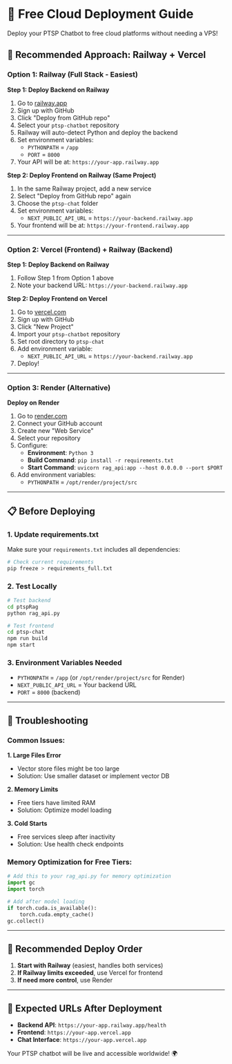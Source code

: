 # 🚀 Free Cloud Deployment Guide

Deploy your PTSP Chatbot to free cloud platforms without needing a VPS!

## 🎯 Recommended Approach: Railway + Vercel

### Option 1: Railway (Full Stack - Easiest)

**Step 1: Deploy Backend on Railway**
1. Go to [railway.app](https://railway.app)
2. Sign up with GitHub
3. Click "Deploy from GitHub repo"
4. Select your `ptsp-chatbot` repository
5. Railway will auto-detect Python and deploy the backend
6. Set environment variables:
   - `PYTHONPATH` = `/app`
   - `PORT` = `8000`
7. Your API will be at: `https://your-app.railway.app`

**Step 2: Deploy Frontend on Railway (Same Project)**
1. In the same Railway project, add a new service
2. Select "Deploy from GitHub repo" again
3. Choose the `ptsp-chat` folder
4. Set environment variables:
   - `NEXT_PUBLIC_API_URL` = `https://your-backend.railway.app`
5. Your frontend will be at: `https://your-frontend.railway.app`

---

### Option 2: Vercel (Frontend) + Railway (Backend)

**Step 1: Deploy Backend on Railway**
1. Follow Step 1 from Option 1 above
2. Note your backend URL: `https://your-backend.railway.app`

**Step 2: Deploy Frontend on Vercel**
1. Go to [vercel.com](https://vercel.com)
2. Sign up with GitHub
3. Click "New Project"
4. Import your `ptsp-chatbot` repository
5. Set root directory to `ptsp-chat`
6. Add environment variable:
   - `NEXT_PUBLIC_API_URL` = `https://your-backend.railway.app`
7. Deploy!

---

### Option 3: Render (Alternative)

**Deploy on Render**
1. Go to [render.com](https://render.com)
2. Connect your GitHub account
3. Create new "Web Service"
4. Select your repository
5. Configure:
   - **Environment**: `Python 3`
   - **Build Command**: `pip install -r requirements.txt`
   - **Start Command**: `uvicorn rag_api:app --host 0.0.0.0 --port $PORT`
6. Add environment variables:
   - `PYTHONPATH` = `/opt/render/project/src`

---

## 📋 Before Deploying

### 1. Update requirements.txt
Make sure your `requirements.txt` includes all dependencies:
```bash
# Check current requirements
pip freeze > requirements_full.txt
```

### 2. Test Locally
```bash
# Test backend
cd ptspRag
python rag_api.py

# Test frontend
cd ptsp-chat
npm run build
npm start
```

### 3. Environment Variables Needed
- `PYTHONPATH` = `/app` (or `/opt/render/project/src` for Render)
- `NEXT_PUBLIC_API_URL` = Your backend URL
- `PORT` = `8000` (backend)

---

## 🔧 Troubleshooting

### Common Issues:

**1. Large Files Error**
- Vector store files might be too large
- Solution: Use smaller dataset or implement vector DB

**2. Memory Limits**
- Free tiers have limited RAM
- Solution: Optimize model loading

**3. Cold Starts**
- Free services sleep after inactivity
- Solution: Use health check endpoints

### Memory Optimization for Free Tiers:

```python
# Add this to your rag_api.py for memory optimization
import gc
import torch

# Add after model loading
if torch.cuda.is_available():
    torch.cuda.empty_cache()
gc.collect()
```

---

## 🎯 Recommended Deploy Order

1. **Start with Railway** (easiest, handles both services)
2. **If Railway limits exceeded**, use Vercel for frontend
3. **If need more control**, use Render

---

## 🔗 Expected URLs After Deployment

- **Backend API**: `https://your-app.railway.app/health`
- **Frontend**: `https://your-app.vercel.app`
- **Chat Interface**: `https://your-app.vercel.app`

Your PTSP chatbot will be live and accessible worldwide! 🌍
